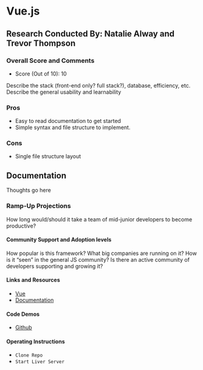 # Vue.js

## Research Conducted By: Natalie Alway and Trevor Thompson

### Overall Score and Comments
* Score (Out of 10): 10

Describe the stack (front-end only? full stack?), database, efficiency, etc. Describe the general usability and learnability

### Pros
* Easy to read documentation to get started
* Simple syntax and file structure to implement.
### Cons
* Single file structure layout

## Documentation

Thoughts go here


### Ramp-Up Projections
How long would/should it take a team of mid-junior developers to become productive?

#### Community Support and Adoption levels
How popular is this framework? What big companies are running on it? How is it “seen” in the general JS community? Is there an active community of developers supporting and growing it?

#### Links and Resources
* [Vue](https://vuejs.org/)
* [Documentation](https://vuejs.org/v2/guide/)

#### Code Demos
* [Github](https://github.com/TrevorThomp/vue-todo)

#### Operating Instructions
* `Clone Repo`
* `Start Liver Server`